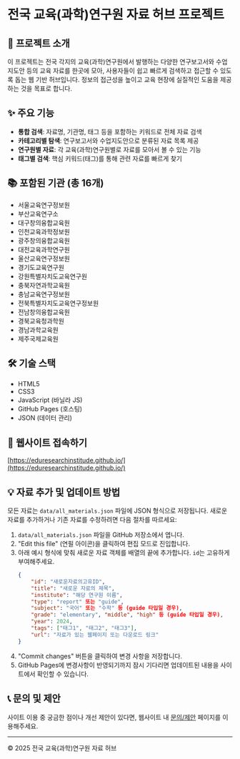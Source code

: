 # 전국 교육(과학)연구원 자료 허브 프로젝트


## 🚀 프로젝트 소개
이 프로젝트는 전국 각지의 교육(과학)연구원에서 발행하는 다양한 연구보고서와 수업지도안 등의 교육 자료를 한곳에 모아, 사용자들이 쉽고 빠르게 검색하고 접근할 수 있도록 돕는 웹 기반 허브입니다. 정보의 접근성을 높이고 교육 현장에 실질적인 도움을 제공하는 것을 목표로 합니다.

## ✨ 주요 기능
-   **통합 검색**: 자료명, 기관명, 태그 등을 포함하는 키워드로 전체 자료 검색
-   **카테고리별 탐색**: 연구보고서와 수업지도안으로 분류된 자료 목록 제공
-   **연구원별 자료**: 각 교육(과학)연구원별로 자료를 모아서 볼 수 있는 기능
-   **태그별 검색**: 핵심 키워드(태그)를 통해 관련 자료를 빠르게 찾기

## 📚 포함된 기관 (총 16개)
*   서울교육연구정보원
*   부산교육연구소
*   대구창의융합교육원
*   인천교육과학정보원
*   광주창의융합교육원
*   대전교육과학연구원
*   울산교육연구정보원
*   경기도교육연구원
*   강원특별자치도교육연구원
*   충북자연과학교육원
*   충남교육연구정보원
*   전북특별자치도교육연구정보원
*   전남창의융합교육원
*   경북교육청과학원
*   경남과학교육원
*   제주국제교육원

## 🛠️ 기술 스택
-   HTML5
-   CSS3
-   JavaScript (바닐라 JS)
-   GitHub Pages (호스팅)
-   JSON (데이터 관리)

## 🔗 웹사이트 접속하기
[https://eduresearchinstitude.github.io/](https://eduresearchinstitude.github.io/)

## 💡 자료 추가 및 업데이트 방법
모든 자료는 `data/all_materials.json` 파일에 JSON 형식으로 저장됩니다. 새로운 자료를 추가하거나 기존 자료를 수정하려면 다음 절차를 따르세요:

1.  `data/all_materials.json` 파일을 GitHub 저장소에서 엽니다.
2.  "Edit this file" (연필 아이콘)을 클릭하여 편집 모드로 진입합니다.
3.  아래 예시 형식에 맞춰 새로운 자료 객체를 배열의 끝에 추가합니다. `id`는 고유하게 부여해주세요.
    ```json
    {
        "id": "새로운자료의고유ID",
        "title": "새로운 자료의 제목",
        "institute": "해당 연구원 이름",
        "type": "report" 또는 "guide",
        "subject": "국어" 또는 "수학" 등 (guide 타입일 경우),
        "grade": "elementary", "middle", "high" 등 (guide 타입일 경우),
        "year": 2024,
        "tags": ["태그1", "태그2", "태그3"],
        "url": "자료가 있는 웹페이지 또는 다운로드 링크"
    }
    ```
4.  "Commit changes" 버튼을 클릭하여 변경 사항을 저장합니다.
5.  GitHub Pages에 변경사항이 반영되기까지 잠시 기다리면 업데이트된 내용을 사이트에서 확인할 수 있습니다.

## 📞 문의 및 제안
사이트 이용 중 궁금한 점이나 개선 제안이 있다면, 웹사이트 내 [문의/제안](https://eduresearchinstitude.github.io/pages/contact.html) 페이지를 이용해주세요.

---
© 2025 전국 교육(과학)연구원 자료 허브
